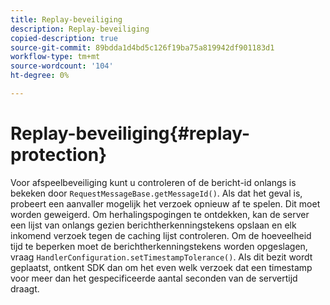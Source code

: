 ```yaml
---
title: Replay-beveiliging
description: Replay-beveiliging
copied-description: true
source-git-commit: 89bdda1d4bd5c126f19ba75a819942df901183d1
workflow-type: tm+mt
source-wordcount: '104'
ht-degree: 0%

---
```



# Replay-beveiliging{#replay-protection}

Voor afspeelbeveiliging kunt u controleren of de bericht-id onlangs is bekeken door `RequestMessageBase.getMessageId()`. Als dat het geval is, probeert een aanvaller mogelijk het verzoek opnieuw af te spelen. Dit moet worden geweigerd. Om herhalingspogingen te ontdekken, kan de server een lijst van onlangs gezien berichtherkenningstekens opslaan en elk inkomend verzoek tegen de caching lijst controleren. Om de hoeveelheid tijd te beperken moet de berichtherkenningstekens worden opgeslagen, vraag `HandlerConfiguration.setTimestampTolerance()`. Als dit bezit wordt geplaatst, ontkent SDK dan om het even welk verzoek dat een timestamp voor meer dan het gespecificeerde aantal seconden van de servertijd draagt.
